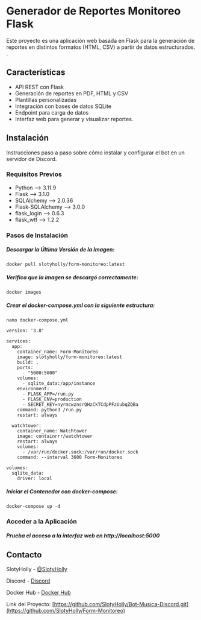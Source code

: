 # Generador de Reportes Monitoreo Flask

Este proyecto es una aplicación web basada en Flask para la generación de reportes en distintos formatos (HTML, CSV) a partir de datos estructurados.
.

## Características

- API REST con Flask
- Generación de reportes en PDF, HTML y CSV
- Plantillas personalizadas
- Integración con bases de datos SQLite
- Endpoint para carga de datos
- Interfaz web para generar y visualizar reportes.

## Instalación

Instrucciones paso a paso sobre cómo instalar y configurar el bot en un servidor de Discord.

### Requisitos Previos

- Python --> 3.11.9
- Flask --> 3.1.0
- SQLAlchemy --> 2.0.36
- Flask-SQLAlchemy --> 3.0.0
- flask_login --> 0.6.3
- flask_wtf --> 1.2.2

### Pasos de Instalación

##### Descargar la Última Versión de la Imagen:
```git
docker pull slotyholly/form-monitoreo:latest
```
##### Verifica que la imagen se descargó correctamente:
```git
docker images
```
##### Crear el docker-compose.yml con la siguiente estructura:
```git
nano docker-compose.yml
```

```git
version: '3.8'

services:
  app:
    container_name: Form-Monitoreo
    image: slotyholly/form-monitoreo:latest
    build: .  
    ports:
      - "5000:5000"
    volumes:
      - sqlite_data:/app/instance 
    environment:
      - FLASK_APP=/run.py
      - FLASK_ENV=production
      - SECRET_KEY=nyrmcwznsrQHzCkTCdpPFzUubqZQBa
    command: python3 /run.py  
    restart: always

  watchtower:
    container_name: Watchtower
    image: containrrr/watchtower
    restart: always
    volumes:
      - /var/run/docker.sock:/var/run/docker.sock
    command: --interval 3600 Form-Monitoreo  

volumes:
  sqlite_data:
    driver: local

```

##### Iniciar el Contenedor con docker-compose:

```git
docker-compose up -d
```

### Acceder a la Aplicación

##### Prueba el acceso a la interfaz web en http://localhost:5000

## Contacto

SlotyHolly - [@SlotyHolly](https://twitter.com/SlotyHolly)

Discord - [Discord](https://discord.gg/SlotyHolly)

Docker Hub - [Docker Hub](https://hub.docker.com/u/slotyholly)

Link del Proyecto: [https://github.com/SlotyHolly/Bot-Musica-Discord.git](https://github.com/SlotyHolly/Form-Monitoreo)
